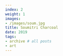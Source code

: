 ```yaml
---
index: 2
weight: 1
images:
- /images/soum.jpg
title: Soumitri Charcoal
date: 2019
tags:
- archive # all posts
- art
---
```


